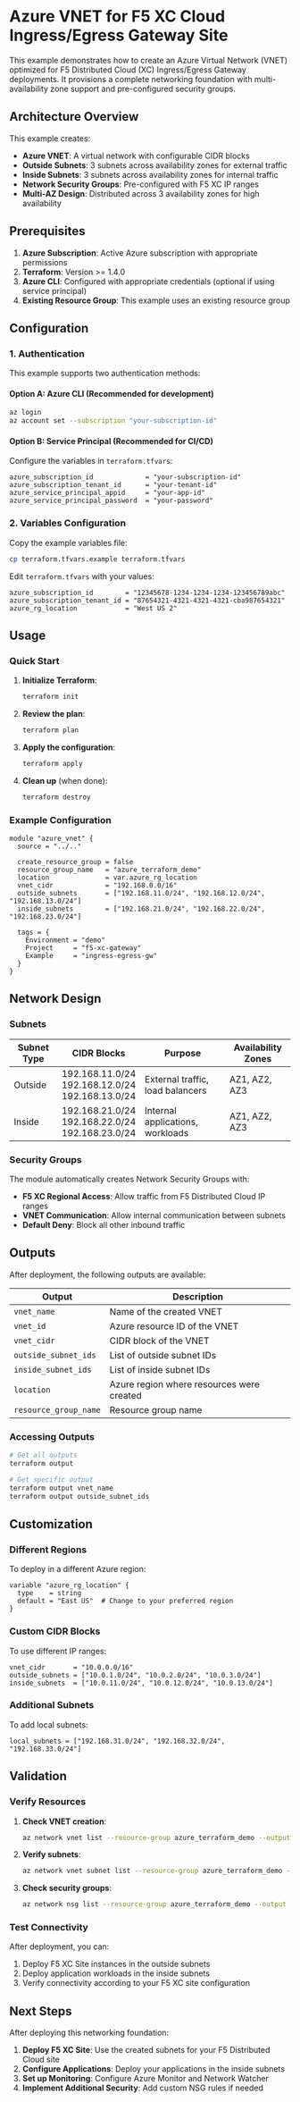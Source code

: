 # Azure VNET for F5 XC Cloud Ingress/Egress Gateway Site

This example demonstrates how to create an Azure Virtual Network (VNET) optimized for F5 Distributed Cloud (XC) Ingress/Egress Gateway deployments. It provisions a complete networking foundation with multi-availability zone support and pre-configured security groups.

## Architecture Overview

This example creates:

- **Azure VNET**: A virtual network with configurable CIDR blocks
- **Outside Subnets**: 3 subnets across availability zones for external traffic
- **Inside Subnets**: 3 subnets across availability zones for internal traffic
- **Network Security Groups**: Pre-configured with F5 XC IP ranges
- **Multi-AZ Design**: Distributed across 3 availability zones for high availability

## Prerequisites

1. **Azure Subscription**: Active Azure subscription with appropriate permissions
2. **Terraform**: Version >= 1.4.0
3. **Azure CLI**: Configured with appropriate credentials (optional if using service principal)
4. **Existing Resource Group**: This example uses an existing resource group

## Configuration

### 1. Authentication

This example supports two authentication methods:

#### Option A: Azure CLI (Recommended for development)
```bash
az login
az account set --subscription "your-subscription-id"
```

#### Option B: Service Principal (Recommended for CI/CD)
Configure the variables in `terraform.tfvars`:
```hcl
azure_subscription_id             = "your-subscription-id"
azure_subscription_tenant_id      = "your-tenant-id"
azure_service_principal_appid     = "your-app-id"
azure_service_principal_password  = "your-password"
```

### 2. Variables Configuration

Copy the example variables file:
```bash
cp terraform.tfvars.example terraform.tfvars
```

Edit `terraform.tfvars` with your values:
```hcl
azure_subscription_id        = "12345678-1234-1234-1234-123456789abc"
azure_subscription_tenant_id = "87654321-4321-4321-4321-cba987654321"
azure_rg_location            = "West US 2"
```

## Usage

### Quick Start

1. **Initialize Terraform**:
   ```bash
   terraform init
   ```

2. **Review the plan**:
   ```bash
   terraform plan
   ```

3. **Apply the configuration**:
   ```bash
   terraform apply
   ```

4. **Clean up** (when done):
   ```bash
   terraform destroy
   ```

### Example Configuration

```hcl
module "azure_vnet" {
  source = "../.."

  create_resource_group = false
  resource_group_name   = "azure_terraform_demo"
  location              = var.azure_rg_location
  vnet_cidr             = "192.168.0.0/16"
  outside_subnets       = ["192.168.11.0/24", "192.168.12.0/24", "192.168.13.0/24"]
  inside_subnets        = ["192.168.21.0/24", "192.168.22.0/24", "192.168.23.0/24"]

  tags = {
    Environment = "demo"
    Project     = "f5-xc-gateway"
    Example     = "ingress-egress-gw"
  }
}
```

## Network Design

### Subnets

| Subnet Type | CIDR Blocks                                           | Purpose                          | Availability Zones |
| ----------- | ----------------------------------------------------- | -------------------------------- | ------------------ |
| Outside     | 192.168.11.0/24<br>192.168.12.0/24<br>192.168.13.0/24 | External traffic, load balancers | AZ1, AZ2, AZ3      |
| Inside      | 192.168.21.0/24<br>192.168.22.0/24<br>192.168.23.0/24 | Internal applications, workloads | AZ1, AZ2, AZ3      |

### Security Groups

The module automatically creates Network Security Groups with:
- **F5 XC Regional Access**: Allow traffic from F5 Distributed Cloud IP ranges
- **VNET Communication**: Allow internal communication between subnets
- **Default Deny**: Block all other inbound traffic

## Outputs

After deployment, the following outputs are available:

| Output                | Description                               |
| --------------------- | ----------------------------------------- |
| `vnet_name`           | Name of the created VNET                  |
| `vnet_id`             | Azure resource ID of the VNET             |
| `vnet_cidr`           | CIDR block of the VNET                    |
| `outside_subnet_ids`  | List of outside subnet IDs                |
| `inside_subnet_ids`   | List of inside subnet IDs                 |
| `location`            | Azure region where resources were created |
| `resource_group_name` | Resource group name                       |

### Accessing Outputs

```bash
# Get all outputs
terraform output

# Get specific output
terraform output vnet_name
terraform output outside_subnet_ids
```

## Customization

### Different Regions

To deploy in a different Azure region:

```hcl
variable "azure_rg_location" {
  type    = string
  default = "East US"  # Change to your preferred region
}
```

### Custom CIDR Blocks

To use different IP ranges:

```hcl
vnet_cidr       = "10.0.0.0/16"
outside_subnets = ["10.0.1.0/24", "10.0.2.0/24", "10.0.3.0/24"]
inside_subnets  = ["10.0.11.0/24", "10.0.12.0/24", "10.0.13.0/24"]
```

### Additional Subnets

To add local subnets:

```hcl
local_subnets = ["192.168.31.0/24", "192.168.32.0/24", "192.168.33.0/24"]
```

## Validation

### Verify Resources

1. **Check VNET creation**:
   ```bash
   az network vnet list --resource-group azure_terraform_demo --output table
   ```

2. **Verify subnets**:
   ```bash
   az network vnet subnet list --resource-group azure_terraform_demo --vnet-name <vnet-name> --output table
   ```

3. **Check security groups**:
   ```bash
   az network nsg list --resource-group azure_terraform_demo --output table
   ```

### Test Connectivity

After deployment, you can:
1. Deploy F5 XC Site instances in the outside subnets
2. Deploy application workloads in the inside subnets
3. Verify connectivity according to your F5 XC site configuration

## Next Steps

After deploying this networking foundation:

1. **Deploy F5 XC Site**: Use the created subnets for your F5 Distributed Cloud site
2. **Configure Applications**: Deploy your applications in the inside subnets
3. **Set up Monitoring**: Configure Azure Monitor and Network Watcher
4. **Implement Additional Security**: Add custom NSG rules if needed
